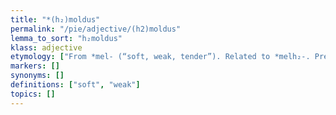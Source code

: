 ```yaml
---
title: "*(h₂)moldus"
permalink: "/pie/adjective/(h2)moldus"
lemma_to_sort: "h₂moldus"
klass: adjective
etymology: ["From *mel- (“soft, weak, tender”). Related to *melh₂-. Presumably also related to *(s)meld-."]
markers: []
synonyms: []
definitions: ["soft", "weak"]
topics: []
---
```

